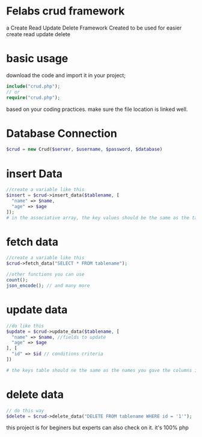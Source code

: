 # Felabs crud framework
a Create Read Update Delete Framework Created to be used for easier create read update delete

# basic usage
download the code and import it in your project;
```php
include("crud.php");
// or
require("crud.php");
```
based on your coding practices. make sure the file location is linked well.


# Database Connection
```php
$crud = new Crud($server, $username, $password, $database)
```

# insert Data
```php
//create a variable like this 
$insert = $crud->insert_data($tablename, [
  "name" => $name,
  "age" => $age
]);
# in the associative array, the key values should be the same as the table columns in your mysql database 


```

# fetch data
```php
//create a variable like this
$crud->fetch_data("SELECT * FROM tablename");

//other functions you can use
count();
json_encode(); // and many more

```

# update data
```php
//do like this
$update = $crud->update_data($tablename, [
  "name" => $name, //fields to update
  "age" => $age
], [
  "id" => $id // conditions criteria
])

# the keys table should ne the same as the names you gave the columns in your table

```
# delete data
```php
// do this way
$delete = $crud->delete_data("DELETE FROM tablename WHERE id = '1'");
```
this project is for beginers but experts can also check on it. it's 100% php

